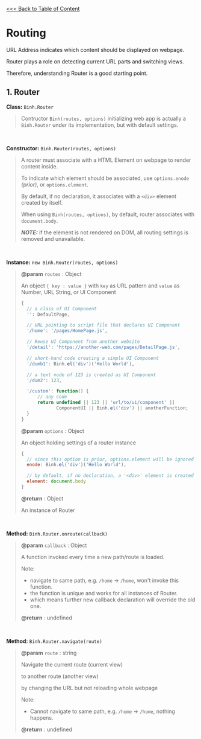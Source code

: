 [<<< Back to Table of Content](../README.md)

# Routing

URL Address indicates which content should be displayed on webpage.

Router plays a role on detecting current URL parts and switching views.

Therefore, understanding Router is a good starting point.

## 1. Router

**Class:** `Binh.Router`
> Contructor `Binh(routes, options)` initializing web app is actually a `Binh.Router` under its implementation, but with default settings.

<br/>

**Constructor:** `Binh.Router(routes, options)`
> A router must associate with a HTML Element on webpage to render content inside.
> 
> To indicate which element should be associated, use `options.enode` _(prior)_, or `options.element`.
> 
> By default, if no declaration, it associates with a `<div>` element created by itself.
> 
> When using `Binh(routes, options)`, by default, router associates with `document.body`.
>
> ***NOTE:*** if the element is not rendered on DOM, all routing settings is removed and unavailable.

<br/>

**Instance:** `new Binh.Router(routes, options)`

> **@param** `routes` : Object
>
> An object `{ key : value }` with `key` as URL pattern and `value` as Number, URL String, or UI Component
> 
> ```js
> {
>   // a class of UI Component
>   '': DefaultPage,
>
>   // URL pointing to script file that declares UI Component
>   '/home': '/pages/HomePage.js',
>
>   // Reuse UI Component from another website
>   '/detail': 'https://another-web.com/pages/DetailPage.js',
> 
>   // short-hand code creating a simple UI Component
>   '/dumb1': Binh.el('div')('Hello World'),
>
>   // a text node of 123 is created as UI Component
>   '/dum2': 123,
> 
>   '/custom': function() {
>       // any code
>       return undefined || 123 || 'url/to/ui/component' ||
>              ComponentUI || Binh.el('div') || anotherFunction;
>   }
> }
> ```
> 
> **@param** `options` : Object
> 
> An object holding settings of a router instance
> 
> ```js
> {
>   // since this option is prior, options.element will be ignored
>   enode: Binh.el('div')('Hello World'),
>
>   // by default, if no declaration, a '<div>' element is created to hold the content
>   element: document.body
> }
> ```
>
> **@return** : Object
> 
> An instance of Router

<br/>

**Method:** `Binh.Router.onroute(callback)`

> **@param** `callback` : Object
> 
> A function invoked every time a new path/route is loaded.
>
> Note:
> * navigate to same path, e.g. `/home` -> `/home`, won't invoke this function.
> * the function is unique and works for all instances of Router.
> * which means further new callback declaration will override the old one.
>
> **@return** : undefined

<br/>

**Method:** `Binh.Router.navigate(route)`

> **@param** `route` : string
> 
> Navigate the current route (current view)
> 
> to another route (another view)
>
> by changing the URL but not reloading whole webpage
>
> Note:
> * Cannot navigate to same path, e.g. `/home` -> `/home`, nothing happens.
>
> **@return** : undefined
